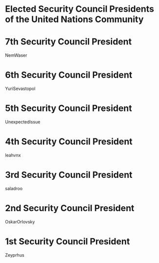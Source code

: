 # Elected Security Council Presidents of the United Nations Community

# 7th Security Council President
NemWaser

# 6th Security Council President
YuriSevastopol

# 5th Security Council President
UnexpectedIssue

# 4th Security Council President
leahvnx

# 3rd Security Council President
saladroo

# 2nd Security Council President
OskarOrlovsky

# 1st Security Council President
Zeyprhus

